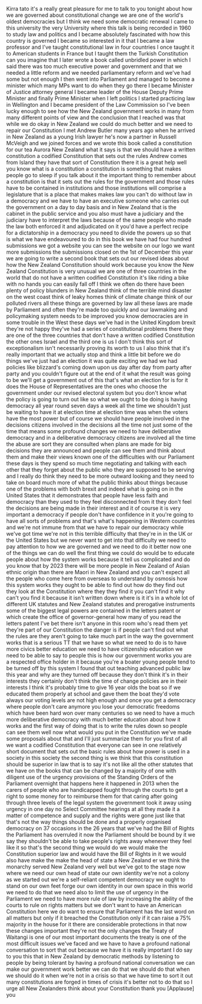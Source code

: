 
Kirra tato
it&#39;s a really great pleasure for me to
talk to you tonight about how we are
governed about constitutional change we
are one of the world&#39;s oldest
democracies but I think we need some
democratic renewal I came to this
university the very University where
this talk is being recorded in 1960 to
study law and politics and I became
absolutely fascinated with how this
country is governed I became so
interested in it that I became a law
professor and I&#39;ve taught constitutional
law in four countries I once taught it
to American students in France but I
taught them the Turkish Constitution can
you imagine that I later wrote a book
called unbridled power in which I said
there was too much executive power and
government and that we needed a little
reform and we needed parliamentary
reform and we&#39;ve had some but not enough
I then went into Parliament and managed
to become a minister which many MPs want
to do when they go there I became
Minister of Justice attorney general I
became leader of the House Deputy Prime
Minister and finally Prime Minister when
I left politics I started practicing law
in Wellington and I became president of
the Law Commission so I&#39;ve been lucky
enough to see how the New Zealand
government works in many from many
different points of view and the
conclusion that I reached was that while
we do okay in New Zealand we could do
much better and we need to repair our
Constitution I met Andrew Butler many
years ago when he arrived in New Zealand
as a young Irish lawyer he&#39;s now a
partner in Russell McVeigh and we joined
forces and we wrote this book called a
constitution for our tea Aurora New
Zealand
what it says is that we should have a
written constitution a codified
Constitution that sets out the rules
Andrew comes from Island they have that
sort of Constitution there it is a great
help well you know what is a
constitution a constitution is something
that makes people go to sleep if you
talk about it the important thing to
remember about a constitution is that it
sets out the rules for the government
and those rules have to be contained in
institutions and those institutions will
comprise a legislature that is a place
that makes makes law you can&#39;t do
without law in a democracy and we have
to have an executive someone who carries
out the government on a day to day basis
and in New Zealand that is the cabinet
in the public service and you also must
have a judiciary and the judiciary have
to interpret the laws because of the
same people who made the law both
enforced it and adjudicated on it you&#39;d
have a perfect recipe for a dictatorship
in a democracy you need to divide the
powers up so that is what we have
endeavoured to do in this book we have
had four hundred submissions we got a
website you can see the website on our
logo we want more submissions the
submissions closed on the 1st of
December this year we are going to write
a second book that sets out our revised
ideas about how the New Zealand
Constitution should work because you
know the New Zealand Constitution is
very unusual we are one of three
countries in the world that do not have
a written codified Constitution it&#39;s
like riding a bike with no hands you can
easily fall off I think we often do
there have been plenty of policy
blunders in New Zealand
think of the terrible mind disaster on
the west coast think of leaky homes
think of climate change
think of our polluted rivers all these
things are governed by law all these
laws are made by Parliament and often
they&#39;re made too quickly and our
lawmaking and policymaking system needs
to be improved
you know democracies are in some trouble
in the West these days we&#39;ve had in the
United Kingdom brexit they&#39;re not happy
they&#39;ve had a series of constitutional
problems there they are one of the three
countries that don&#39;t have a written
codified Constitution the other ones
Israel and the third one is us I don&#39;t
think this sort of exceptionalism isn&#39;t
necessarily proving its worth to us I
also think that it&#39;s really important
that we actually stop and think a little
bit before we do things we&#39;ve just had
an election it was quite exciting we had
we had policies like blizzard&#39;s coming
down upon us day after day from party
after party and you couldn&#39;t figure out
at the end of it what the result was
going to be we&#39;ll get a government out
of this that&#39;s what an election for is
for it does the House of Representatives
are the ones who choose the government
under our revised electoral system but
you don&#39;t know what the policy is going
to turn out like so what we ought to be
doing is having democracy all year round
seven days a week all the time we
shouldn&#39;t just be waiting to have it at
election time at election time was when
the voters have the most power but of
course we should have people involved in
the decisions citizens involved in the
decisions all the time not just some of
the time that means some profound
changes we need to have deliberative
democracy and in a deliberative
democracy citizens are involved
all the time the abuse are sort they are
consulted when plans are made for big
decisions they are announced and people
can see them and think about them and
make their views known one of the
difficulties with our Parliament these
days is they spend so much time
negotiating and talking with each other
that they forget about the public who
they are supposed to be serving and I
really do think they need to be more
outward looking and they need to take on
board much more of what the public
thinks about things because one of the
problems with both brexit and indeed
what is going on in the United States
that it demonstrates that people have
less faith and democracy than they used
to they feel disconnected from it they
don&#39;t feel the decisions are being made
in their interest and it of course it is
very important a democracy if people
don&#39;t have confidence in it you&#39;re going
to have all sorts of problems and that&#39;s
what&#39;s happening in Western countries
and we&#39;re not immune from that we have
to repair our democracy while we&#39;ve got
time we&#39;re not in this terrible
difficulty that they&#39;re in in the UK or
the United States but we never want to
get into that difficulty we need to pay
attention to how we are governed and we
need to do it better now
one of the things we can do well the
first thing we could do would be to
educate people about how the system
works because it tell us complicated and
do you know that by 2023 there will be
more people in New Zealand of Asian
ethnic origin than there are Maori in
New Zealand and you can&#39;t expect all the
people who come here from overseas to
understand by osmosis how this system
works they ought to be able to find out
how do they find out they look at the
Constitution where they they find it you
can&#39;t find it
why can&#39;t you find it because it isn&#39;t
written down where is it it&#39;s in a whole
lot of different UK statutes and New
Zealand statutes and prerogative
instruments some of the biggest legal
powers are contained in the letters
patent or which create the office of
governor-general how many of you read
the letters patent I&#39;ve bet there isn&#39;t
anyone in this room who&#39;s read them yet
they&#39;re part of our Constitution the
danger is if people can&#39;t find out what
the rules are they aren&#39;t going to take
much part in the way the government
works that is a serious TT that we have
so what we need to do is to have more
civics better education we need to have
citizenship education we need to be able
to say to people this is how our
government works you are a respected
office holder in it because you&#39;re a
boater young people tend to be turned
off by this system I found that out
teaching advanced public law this year
and why are they turned off because they
don&#39;t think it&#39;s in their interests they
certainly don&#39;t think the time of change
policies are in their interests I think
it&#39;s probably time to give 16 year olds
the boat so if we educated them properly
at school and gave them the boat they&#39;d
vote always our voting levels are not
high enough and once you get a democracy
where people don&#39;t care anymore you lose
your democratic freedoms which have been
hard won over many centuries so we need
to have a much more deliberative
democracy with much better education
about how it works
and the first way of doing that is to
write the rules down so people can see
them well now what would you put in the
Constitution we&#39;ve made some proposals
about that and I&#39;ll just summarize them
for you first of all we want a codified
Constitution that everyone can see in
one relatively short document that sets
out the basic rules about how power is
used in a society in this society the
second thing is we think that this
constitution should be superior
in law that is to say it&#39;s not like all
the other statutes that we have on the
books that can be changed by a majority
of one with diligent use of the urgency
provisions of the Standing Orders of the
Parliament overnight that happens here
it happened in 2013 when the carers of
people who are handicapped fought
through the courts to get a right to
some money for to reimburse them for
that caring after going through three
levels of the legal system the
government took it away using urgency in
one day
no Select Committee hearings at all they
made it a matter of competence and
supply and the rights were gone just
like that that&#39;s not the way things
should be done and a properly organised
democracy on 37 occasions in the 26
years that we&#39;ve had the Bill of Rights
the Parliament has overruled it now the
Parliament should be bound by it we say
they shouldn&#39;t be able to take people&#39;s
rights away whenever they feel like it
so that&#39;s the second thing we would do
we would make the Constitution superior
law and would have the Bill of Rights in
it we would also have make the make the
head of state a New Zealand er we think
the monarchy served New Zealand very
well but we&#39;ve got to the stage now
where we need our own head of state our
own identity we&#39;re not a colony as we
started out we&#39;re a self-reliant
competent democracy we ought to stand on
our own feet forge our own identity in
our own space in this world we need to
do that we need also to limit the use of
urgency in the Parliament we need to
have more rule of law by increasing the
ability of the courts to rule on rights
matters but we don&#39;t want to have an
American Constitution here we do want to
ensure that Parliament has the last word
on all matters but only if it breached
the Constitution only if it can raise a
75% majority in the house for it there
are considerable protections in that now
these changes
important they&#39;re not the only changes
the Treaty of Waitangi is one of our
most important documents the treaty is
one of the most difficult issues we&#39;ve
faced and we have to have a profound
national conversation to sort that out
because we have it is really important I
do say to you this that in New Zealand
by democratic methods by listening to
people by being tolerant by having a
profound national conversation we can
make our government work better we can
do that we should do that when we should
do it when we&#39;re not in a crisis so that
we have time to sort it out many
constitutions are forged in times of
crisis it&#39;s better not to do that so I
urge all New Zealanders think about your
Constitution thank you
[Applause]
you
